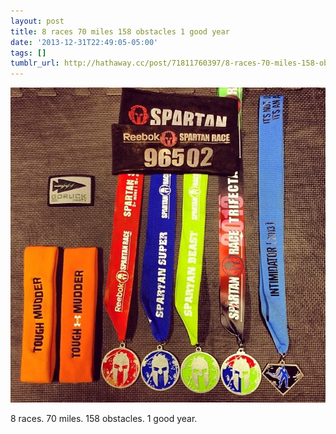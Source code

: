 ```yaml
---
layout: post
title: 8 races 70 miles 158 obstacles 1 good year
date: '2013-12-31T22:49:05-05:00'
tags: []
tumblr_url: http://hathaway.cc/post/71811760397/8-races-70-miles-158-obstacles-1-good-year
---
```

![](/assets/images/tumblr_mypelumnhf1rumujlo1_1280.jpg)  

8 races. 70 miles. 158 obstacles. 1 good year.
